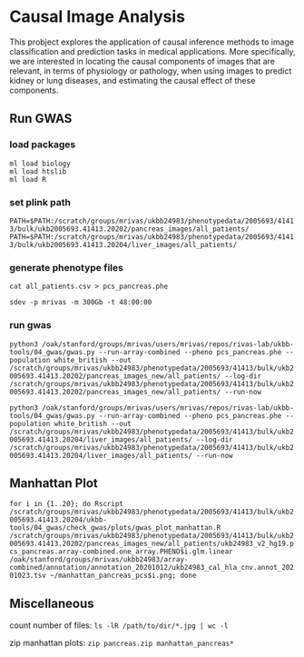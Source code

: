 # Causal Image Analysis

This probject explores the application of causal inference methods to image classification and prediction tasks in medical applications. More specifically, we are interested in locating the causal components of images that are relevant, in terms of physiology or pathology, when using images to predict kidney or lung diseases, and estimating the causal effect of these components.
 
## Run GWAS

### load packages
```
ml load biology
ml load htslib
ml load R
```

### set plink path
```PATH=$PATH:/scratch/groups/mrivas/ukbb24983/phenotypedata/2005693/41413/bulk/ukb2005693.41413.20202/pancreas_images/all_patients/```
```PATH=$PATH:/scratch/groups/mrivas/ukbb24983/phenotypedata/2005693/41413/bulk/ukb2005693.41413.20204/liver_images/all_patients/```

### generate phenotype files
```cat all_patients.csv > pcs_pancreas.phe```

```sdev -p mrivas -m 300Gb -t 48:00:00```

### run gwas
```python3 /oak/stanford/groups/mrivas/users/mrivas/repos/rivas-lab/ukbb-tools/04_gwas/gwas.py --run-array-combined --pheno pcs_pancreas.phe --population white_british --out /scratch/groups/mrivas/ukbb24983/phenotypedata/2005693/41413/bulk/ukb2005693.41413.20202/pancreas_images_new/all_patients/ --log-dir /scratch/groups/mrivas/ukbb24983/phenotypedata/2005693/41413/bulk/ukb2005693.41413.20202/pancreas_images_new/all_patients/ --run-now```

```python3 /oak/stanford/groups/mrivas/users/mrivas/repos/rivas-lab/ukbb-tools/04_gwas/gwas.py --run-array-combined --pheno pcs_pancreas.phe --population white_british --out /scratch/groups/mrivas/ukbb24983/phenotypedata/2005693/41413/bulk/ukb2005693.41413.20204/liver_images/all_patients/ --log-dir /scratch/groups/mrivas/ukbb24983/phenotypedata/2005693/41413/bulk/ukb2005693.41413.20204/liver_images/all_patients/ --run-now```

## Manhattan Plot

```for i in {1..20}; do Rscript /scratch/groups/mrivas/ukbb24983/phenotypedata/2005693/41413/bulk/ukb2005693.41413.20204/ukbb-tools/04_gwas/check_gwas/plots/gwas_plot_manhattan.R /scratch/groups/mrivas/ukbb24983/phenotypedata/2005693/41413/bulk/ukb2005693.41413.20202/pancreas_images_new/all_patients/ukb24983_v2_hg19.pcs_pancreas.array-combined.one_array.PHENO$i.glm.linear /oak/stanford/groups/mrivas/ukbb24983/array-combined/annotation/annotation_20201012/ukb24983_cal_hla_cnv.annot_20201023.tsv ~/manhattan_pancreas_pcs$i.png; done```

## Miscellaneous
count number of files: ```ls -lR /path/to/dir/*.jpg | wc -l```

zip manhattan plots: ```zip pancreas.zip manhattan_pancreas*```

